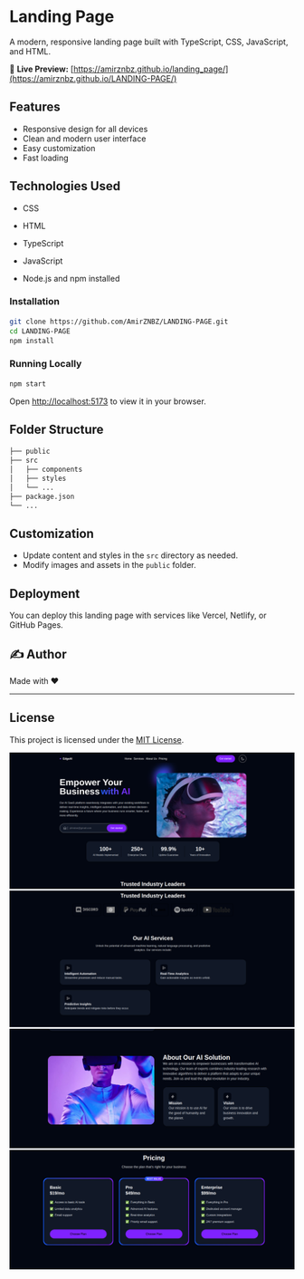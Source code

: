 # Landing Page

A modern, responsive landing page built with TypeScript, CSS, JavaScript, and HTML.

🔗 **Live Preview:** [https://amirznbz.github.io/landing_page/](https://amirznbz.github.io/LANDING-PAGE/)

## Features

- Responsive design for all devices
- Clean and modern user interface
- Easy customization
- Fast loading

## Technologies Used

- CSS
- HTML
- TypeScript
- JavaScript

- Node.js and npm installed

### Installation

```bash
git clone https://github.com/AmirZNBZ/LANDING-PAGE.git
cd LANDING-PAGE
npm install
```

### Running Locally

```bash
npm start
```

Open [http://localhost:5173](http://localhost:5173) to view it in your browser.

## Folder Structure

```
├── public
├── src
│   ├── components
│   ├── styles
│   └── ...
├── package.json
└── ...
```

## Customization

- Update content and styles in the `src` directory as needed.
- Modify images and assets in the `public` folder.

## Deployment

You can deploy this landing page with services like Vercel, Netlify, or GitHub Pages.

## ✍️ Author

Made with ❤️

---

## License

This project is licensed under the [MIT License](LICENSE).

![Preview](./public/assets/shots/1.png)
![Preview](./public/assets/shots/2.png)
![Preview](./public/assets/shots/3.png)
![Preview](./public/assets/shots/4.png)

